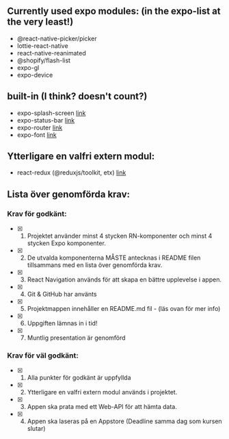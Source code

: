 ## Currently used expo modules: (in the expo-list at the very least!)
- @react-native-picker/picker
- lottie-react-native 
- react-native-reanimated 
- @shopify/flash-list
- expo-gl
- expo-device


## built-in (I think? doesn't count?)
- expo-splash-screen 
    [link](https://github.com/MarcusSakae/first-man-on-the-moon/blob/ff46bd4c4930af44e91b34d486259f3c0ba17fc2/app/_layout.tsx#L29)
- expo-status-bar 
    [link](https://github.com/MarcusSakae/first-man-on-the-moon/blob/ff46bd4c4930af44e91b34d486259f3c0ba17fc2/app/_layout.tsx#L43)
- expo-router
    [link](https://github.com/MarcusSakae/first-man-on-the-moon/blob/ff46bd4c4930af44e91b34d486259f3c0ba17fc2/app/_layout.tsx#L46-L49)
- expo-font
    [link](https://github.com/MarcusSakae/first-man-on-the-moon/blob/ff46bd4c4930af44e91b34d486259f3c0ba17fc2/app/_layout.tsx#L18-L21)


## Ytterligare en valfri extern modul:
- react-redux (@reduxjs/toolkit, etx)
    [link](https://github.com/MarcusSakae/first-man-on-the-moon/blob/ff46bd4c4930af44e91b34d486259f3c0ba17fc2/state/store.ts)

## Lista över genomförda krav:

### Krav för godkänt:

- [x] 1. Projektet använder minst 4 stycken RN-komponenter och minst 4 stycken Expo
komponenter.
- [x] 2. De utvalda komponenterna MÅSTE antecknas i README filen tillsammans med en
lista över genomförda krav.
- [x] 3. React Navigation används för att skapa en bättre upplevelse i appen.
- [x] 4. Git & GitHub har använts
- [x] 5. Projektmappen innehåller en README.md fil - (läs ovan för mer info)
- [x] 6. Uppgiften lämnas in i tid!
- [x] 7. Muntlig presentation är genomförd

### Krav för väl godkänt:

- [x] 1. Alla punkter för godkänt är uppfyllda
- [x] 2. Ytterligare en valfri extern modul används i projektet.
- [x] 3. Appen ska prata med ett Web-API för att hämta data.
- [x] 4. Appen ska laseras på en Appstore (Deadline samma dag som kursen slutar)
